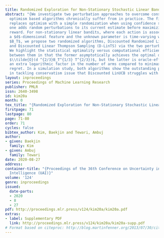 ```yaml
---
title: Randomized Exploration for Non-Stationary Stochastic Linear Bandits
abstract: "{We investigate two perturbation approaches to overcome conservatism that
  optimism based algorithms chronically suffer from in practice. The first approach
  replaces optimism with a simple randomization when using confidence sets. The second
  one adds random perturbations to its current estimate before maximizing the expected
  reward. For non-stationary linear bandits, where each action is associated with
  a $d$-dimensional feature and the unknown parameter is time-varying with total variation
  $B_T$, we propose two randomized algorithms, Discounted Randomized LinUCB (D-RandLinUCB)
  and Discounted Linear Thompson Sampling (D-LinTS) via the two perturbation approaches.
  We highlight the statistical optimality versus computational efficiency trade-off
  between them in that the former asymptotically achieves the optimal dynamic regret
  $\\tilde{O}(d ^{2/3}B_T^{1/3} T^{2/3})$, but the latter is oracle-efficient with
  an extra logarithmic factor in the number of arms compared to minimax-optimal dynamic
  regret. In a simulation study, both algorithms show the outstanding performance
  in tackling conservatism issue that Discounted LinUCB struggles with.}"
layout: inproceedings
series: Proceedings of Machine Learning Research
publisher: PMLR
issn: 2640-3498
id: kim20a
month: 0
tex_title: "{Randomized Exploration for Non-Stationary Stochastic Linear Bandits}"
firstpage: 71
lastpage: 80
page: 71-80
order: 71
cycles: false
bibtex_author: Kim, Baekjin and Tewari, Ambuj
author:
- given: Baekjin
  family: Kim
- given: Ambuj
  family: Tewari
date: 2020-08-27
address: 
container-title: "{Proceedings of the 36th Conference on Uncertainty in Artificial
  Intelligence (UAI)}"
volume: '124'
genre: inproceedings
issued:
  date-parts:
  - 2020
  - 8
  - 27
pdf: http://proceedings.mlr.press/v124/kim20a/kim20a.pdf
extras:
- label: Supplementary PDF
  link: http://proceedings.mlr.press/v124/kim20a/kim20a-supp.pdf
# Format based on citeproc: http://blog.martinfenner.org/2013/07/30/citeproc-yaml-for-bibliographies/
---
```

